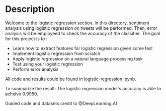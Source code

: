 # Description 

Welcome to the logistic regression section. In this directory, sentiment analysis using logistic regression on tweets will be performed. Then, error analysis will be employeed to check the accuracy of the classifier. The goal for this project is to : 

* Learn how to extract features for logistic regression given some text
* Implement logistic regression from scratch
* Apply logistic regression on a natural language processing task
* Test using your logistic regression
* Perform error analysis    

All code and results could be found in [logistic-regression.ipynb](./logistic-regression.ipynb). 

To summarize the result: 
The logistic regression model's accuracy is able to acheive 0.9950.  

Guided code and datasets credit to @DeepLearning.AI
